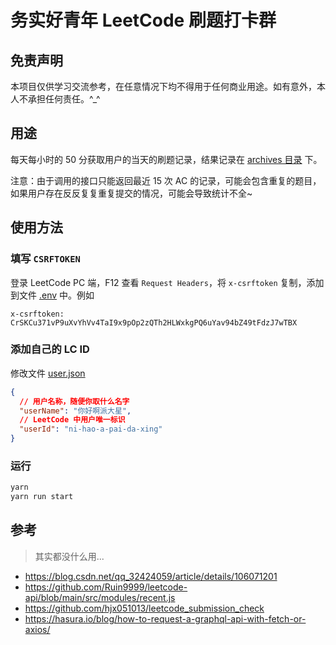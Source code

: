 # 务实好青年 LeetCode 刷题打卡群

## 免责声明

本项目仅供学习交流参考，在任意情况下均不得用于任何商业用途。如有意外，本人不承担任何责任。^_^

## 用途

每天每小时的 50 分获取用户的当天的刷题记录，结果记录在 [archives 目录](./archives/) 下。

注意：由于调用的接口只能返回最近 15 次 AC 的记录，可能会包含重复的题目，如果用户存在反反复复重复提交的情况，可能会导致统计不全~

## 使用方法

### 填写 `CSRFTOKEN`

登录 LeetCode PC 端，F12 查看 `Request Headers`，将 `x-csrftoken` 复制，添加到文件 [.env](./.env) 中。例如

```
x-csrftoken: CrSKCu371vP9uXvYhVv4TaI9x9pOp2zQTh2HLWxkgPQ6uYav94bZ49tFdzJ7wTBX
```

### 添加自己的 LC ID

修改文件 [user.json](./dict/user.json)

```json
{
  // 用户名称，随便你取什么名字
  "userName": "你好啊派大星",
  // LeetCode 中用户唯一标识
  "userId": "ni-hao-a-pai-da-xing"
}
```

### 运行

```sh
yarn
yarn run start
```

## 参考

> 其实都没什么用...

- https://blog.csdn.net/qq_32424059/article/details/106071201
- https://github.com/Ruin9999/leetcode-api/blob/main/src/modules/recent.js
- https://github.com/hjx051013/leetcode_submission_check
- https://hasura.io/blog/how-to-request-a-graphql-api-with-fetch-or-axios/
